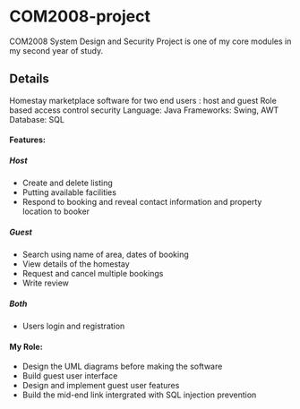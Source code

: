 # COM2008-project
COM2008 System Design and Security Project is one of my core modules in my second year of study.

## Details
Homestay marketplace software for two end users : host and guest
Role based access control security
Language: Java
Frameworks: Swing, AWT
Database: SQL

#### Features:
##### Host
- Create and delete listing
- Putting available facilities
- Respond to booking and reveal contact information and property location to booker
##### Guest
- Search using name of area, dates of booking
- View details of the homestay
- Request and cancel multiple bookings
- Write review
##### Both
- Users login and registration

#### My Role:
- Design the UML diagrams before making the software
- Build guest user interface
- Design and implement guest user features
- Build the mid-end link intergrated with SQL injection prevention
